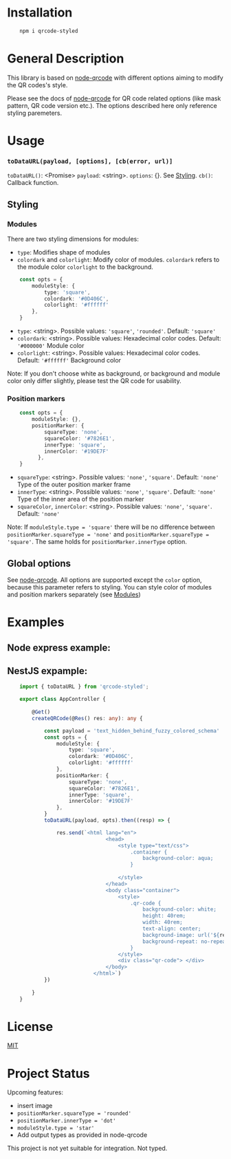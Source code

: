 # Installation

```bash
    npm i qrcode-styled
```

# General Description

This library is based on [node-qrcode](https://www.npmjs.com/package/qrcode) with different options aiming to modify the QR codes's style.

Please see the docs of [node-qrcode](https://www.npmjs.com/package/qrcode) for QR code related options (like mask pattern, QR code version etc.). The options described here only reference styling paremeters.

# Usage

### `toDataURL(payload, [options], [cb(error, url)]`

`toDataURL()`: \<Promise\>
`payload`: \<string\>.
`options`: {}. See [Styling](##Styling).
`cb()`: Callback function. 

## Styling

### Modules

There are two styling dimensions for modules:
* `type`: Modifies shape of modules
* `colordark` and `colorlight`: Modify color of modules. `colordark` refers to the module color `colorlight` to the background. 

```typescript 
    const opts = {
        moduleStyle: {
            type: 'square',
            colordark: '#0D406C', 
            colorlight: '#ffffff'
        },
    }
```

* `type`: \<string\>. Possible values: `'square'`, `'rounded'`. Default: `'square'`
* `colordark`: \<string\>. Possible values: Hexadecimal color codes. Default: `'#000000'`
    Module color
* `colorlight`: \<string\>. Possible values: Hexadecimal color codes. Default: `'#ffffff'`
    Background color

Note: If you don't choose white as background, or background and module color only differ slightly, please test the QR code for usability.


### Position markers

```typescript
    const opts = {
        moduleStyle: {},
        positionMarker: {
            squareType: 'none',
            squareColor: '#7826E1',
            innerType: 'square',
            innerColor: '#19DE7F'
          },
    }
```

* `squareType`: \<string\>. Possible values: `'none'`, `'square'`. Default: `'none'`
    Type of the outer position marker frame
* `innerType`: \<string\>. Possible values: `'none'`, `'square'`. Default: `'none'`
    Type of the inner area of the position marker
* `squareColor`, `innerColor`: \<string\>. Possible values: `'none'`, `'square'`. Default: `'none'`

Note: If `moduleStyle.type = 'square'` there will be no difference between `positionMarker.squareType = 'none'` and `positionMarker.squareType = 'square'`. The same holds for `positionMarker.innerType` option.

<!-- ### Add an image

```typescript
    const opts = {
        moduleStyle: {},
        positionMarker: {},
        image: 'src/assets/image.svg',
    }
```

* With the image key, provide a path starting with the directory on the `nodes_modules` level. Path may have `/` or not. 

* You have to provide the file format suffix. You can provide the file in the following formats:
    | Image format |
    | ------------ |
    |     .svg     | -->
    

## Global options

See [node-qrcode](https://www.npmjs.com/package/qrcode#qr-code-options). All options are supported except the `color` option, because this parameter refers to styling. You can style color of modules and position markers separately (see [Modules](###Modules))

# Examples

## Node express example:



## NestJS expample:
```typescript
    import { toDataURL } from 'qrcode-styled';

    export class AppController {
  
        @Get()
        createQRCode(@Res() res: any): any {

            const payload = 'text_hidden_behind_fuzzy_colored_schema'
            const opts = {
                moduleStyle: {
                    type: 'square',
                    colordark: '#0D406C', 
                    colorlight: '#ffffff'
                },
                positionMarker: {
                    squareType: 'none',
                    squareColor: '#7826E1',
                    innerType: 'square',
                    innerColor: '#19DE7F'
                },
            }
            toDataURL(payload, opts).then((resp) => {

                res.send(`<html lang="en">
                                <head>
                                    <style type="text/css">
                                        .container {
                                            background-color: aqua;
                                        }
                            
                                    </style>
                                </head>
                                <body class="container">
                                    <style>
                                        .qr-code {
                                            background-color: white;
                                            height: 40rem;
                                            width: 40rem;
                                            text-align: center;
                                            background-image: url('${resp}');
                                            background-repeat: no-repeat;
                                        }
                                    </style>
                                    <div class="qr-code"> </div>
                                </body>
                            </html>`)
            })
            
        }
    }
```

<!-- If you are using Typescript, please add

```javascript
    "qrcode-styled": [
        "../qrcode-styled/bin"
    ],

```
to your `paths` key in `tsconfig.json`. -->

# License

[MIT](https://choosealicense.com/licenses/mit/)

# Project Status

Upcoming features:
*  insert image
* `positionMarker.squareType = 'rounded'`
* `positionMarker.innerType = 'dot'`
* `moduleStyle.type = 'star'`
* Add output types as provided in node-qrcode

This project is not yet suitable for integration. Not typed.
